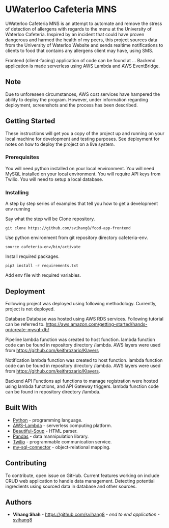 # UWaterloo Cafeteria MNS

UWaterloo Cafeteria MNS is an attempt to automate and remove the stress of detection of allergens with regards to the menu at the University of Waterloo Cafeteria. Inspired by an incident that could have proven dangerous and harmed the health of my peers, this project sources data from the University of Waterloo Website and sends realtime notifications to clients to food that contains any allergens client may have, using SMS.

Frontend (client-facing) application of code can be found at ...
Backend application is made serverless using AWS Lambda and AWS EventBridge.

## Note
Due to unforeseen circumstances, AWS cost services have hampered the ability to deploy the program. However, under information regarding deployment, screenshots and the process has been described.


## Getting Started

These instructions will get you a copy of the project up and running on your local machine for development and testing purposes. See deployment for notes on how to deploy the project on a live system.

### Prerequisites
You will need python installed on your local environment.
You will need MySQL installed on your local environment.
You will require API keys from Twilio.
You will need to setup a local database.

### Installing

A step by step series of examples that tell you how to get a development env running

Say what the step will be
Clone repository.
```
git clone https://github.com/svihang8/food-app-frontend
```

Use python environment from git repository directory cafeteria-env.
```
source cafeteria-env/bin/activate
```
Install required packages.
```
pip3 install -r requirements.txt
```

Add env file with required variables.

## Deployment
Following project was deployed using following methodology.
Currently, project is not deployed.

Database
Database was hosted using AWS RDS services.
Following tutorial can be referred to. https://aws.amazon.com/getting-started/hands-on/create-mysql-db/

Pipeline
lambda function was created to host function.
lambda function code can be found in repository directory /lambda.
AWS layers were used from https://github.com/keithrozario/Klayers

Notification
lambda function was created to host function.
lambda function code can be found in repository directory /lambda.
AWS layers were used from https://github.com/keithrozario/Klayers.

Backend API Functions
api functions to manage registration were hosted using lambda functions,
and API Gateway triggers.
lambda function code can be found in repository directory /lambda.

## Built With

* [Python](https://docs.python.org/3/) - programming language.
* [AWS-Lambda](https://docs.aws.amazon.com/lambda/) - serverless computing platform.
* [Beautiful-Soup](https://www.crummy.com/software/BeautifulSoup/bs4/doc/) - HTML parser.
* [Pandas](https://pandas.pydata.org/docs/) - data mannipulation library.
* [Twilio](https://www.twilio.com/docs) - programmable communication service.
* [my-sql-connector](https://dev.mysql.com/doc/connector-python/en/)  - object-relational mapping.

## Contributing
To contribute, open issue on GitHub.
Current features working on include CRUD web application to handle data management.
Detecting potential ingredients using sourced data in database and other sources.

## Authors
* **Vihang Shah** - https://github.com/svihang8 - *end to end application* - [svihang8](https://github.com/svihang8)
